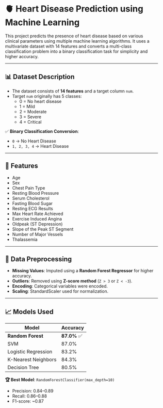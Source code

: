 # 🫀 Heart Disease Prediction using Machine Learning

This project predicts the presence of heart disease based on various clinical parameters using multiple machine learning algorithms. It uses a multivariate dataset with 14 features and converts a multi-class classification problem into a binary classification task for simplicity and higher accuracy.

---

## 📊 Dataset Description

- The dataset consists of **14 features** and a target column `num`.
- Target `num` originally has 5 classes:  
  - 0 = No heart disease  
  - 1 = Mild  
  - 2 = Moderate  
  - 3 = Severe  
  - 4 = Critical

✅ **Binary Classification Conversion**:
- `0` → No Heart Disease  
- `1, 2, 3, 4` → Heart Disease

---

## 🧪 Features

- Age
- Sex
- Chest Pain Type
- Resting Blood Pressure
- Serum Cholesterol
- Fasting Blood Sugar
- Resting ECG Results
- Max Heart Rate Achieved
- Exercise Induced Angina
- Oldpeak (ST Depression)
- Slope of the Peak ST Segment
- Number of Major Vessels
- Thalassemia

---

## 🔧 Data Preprocessing

- **Missing Values**: Imputed using a **Random Forest Regressor** for higher accuracy.
- **Outliers**: Removed using **Z-score method** (`Z > 3` or `Z < -3`).
- **Encoding**: Categorical variables were encoded.
- **Scaling**: StandardScaler used for normalization.

---

## 📈 Models Used

| Model |  Accuracy |
|-------|----------|
| **Random Forest** | **87.0%** ✅ |
| SVM |  87.0% |
| Logistic Regression | 83.2% |
| K-Nearest Neighbors |  84.3% |
| Decision Tree | 80.5% |

**🏆 Best Model**: `RandomForestClassifier(max_depth=10)`  
- Precision: 0.84–0.89  
- Recall: 0.86–0.88  
- F1-score: ~0.87
